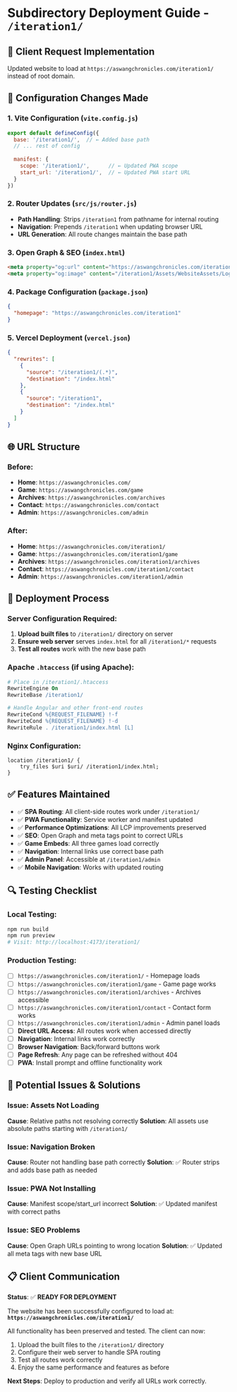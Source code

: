 # Subdirectory Deployment Guide - `/iteration1/`

## 🎯 **Client Request Implementation**
Updated website to load at `https://aswangchronicles.com/iteration1/` instead of root domain.

## 🔧 **Configuration Changes Made**

### 1. **Vite Configuration** (`vite.config.js`)
```javascript
export default defineConfig({
  base: '/iteration1/',  // ← Added base path
  // ... rest of config
  
  manifest: {
    scope: '/iteration1/',      // ← Updated PWA scope
    start_url: '/iteration1/',  // ← Updated PWA start URL
  }
})
```

### 2. **Router Updates** (`src/js/router.js`)
- **Path Handling**: Strips `/iteration1` from pathname for internal routing
- **Navigation**: Prepends `/iteration1` when updating browser URL
- **URL Generation**: All route changes maintain the base path

### 3. **Open Graph & SEO** (`index.html`)
```html
<meta property="og:url" content="https://aswangchronicles.com/iteration1/">
<meta property="og:image" content="/iteration1/Assets/WebsiteAssets/Logos/Horizontal.png">
```

### 4. **Package Configuration** (`package.json`)
```json
{
  "homepage": "https://aswangchronicles.com/iteration1"
}
```

### 5. **Vercel Deployment** (`vercel.json`)
```json
{
  "rewrites": [
    {
      "source": "/iteration1/(.*)",
      "destination": "/index.html"
    },
    {
      "source": "/iteration1",
      "destination": "/index.html"
    }
  ]
}
```

## 🌐 **URL Structure**

### Before:
- **Home**: `https://aswangchronicles.com/`
- **Game**: `https://aswangchronicles.com/game`
- **Archives**: `https://aswangchronicles.com/archives`
- **Contact**: `https://aswangchronicles.com/contact`
- **Admin**: `https://aswangchronicles.com/admin`

### After:
- **Home**: `https://aswangchronicles.com/iteration1/`
- **Game**: `https://aswangchronicles.com/iteration1/game`
- **Archives**: `https://aswangchronicles.com/iteration1/archives`
- **Contact**: `https://aswangchronicles.com/iteration1/contact`
- **Admin**: `https://aswangchronicles.com/iteration1/admin`

## 🚀 **Deployment Process**

### Server Configuration Required:
1. **Upload built files** to `/iteration1/` directory on server
2. **Ensure web server** serves `index.html` for all `/iteration1/*` requests
3. **Test all routes** work with the new base path

### Apache `.htaccess` (if using Apache):
```apache
# Place in /iteration1/.htaccess
RewriteEngine On
RewriteBase /iteration1/

# Handle Angular and other front-end routes
RewriteCond %{REQUEST_FILENAME} !-f
RewriteCond %{REQUEST_FILENAME} !-d
RewriteRule . /iteration1/index.html [L]
```

### Nginx Configuration:
```nginx
location /iteration1/ {
    try_files $uri $uri/ /iteration1/index.html;
}
```

## ✅ **Features Maintained**

- ✅ **SPA Routing**: All client-side routes work under `/iteration1/`
- ✅ **PWA Functionality**: Service worker and manifest updated
- ✅ **Performance Optimizations**: All LCP improvements preserved
- ✅ **SEO**: Open Graph and meta tags point to correct URLs
- ✅ **Game Embeds**: All three games load correctly
- ✅ **Navigation**: Internal links use correct base path
- ✅ **Admin Panel**: Accessible at `/iteration1/admin`
- ✅ **Mobile Navigation**: Works with updated routing

## 🔍 **Testing Checklist**

### Local Testing:
```bash
npm run build
npm run preview
# Visit: http://localhost:4173/iteration1/
```

### Production Testing:
- [ ] `https://aswangchronicles.com/iteration1/` - Homepage loads
- [ ] `https://aswangchronicles.com/iteration1/game` - Game page works
- [ ] `https://aswangchronicles.com/iteration1/archives` - Archives accessible
- [ ] `https://aswangchronicles.com/iteration1/contact` - Contact form works
- [ ] `https://aswangchronicles.com/iteration1/admin` - Admin panel loads
- [ ] **Direct URL Access**: All routes work when accessed directly
- [ ] **Navigation**: Internal links work correctly
- [ ] **Browser Navigation**: Back/forward buttons work
- [ ] **Page Refresh**: Any page can be refreshed without 404
- [ ] **PWA**: Install prompt and offline functionality work

## 🐛 **Potential Issues & Solutions**

### Issue: Assets Not Loading
**Cause**: Relative paths not resolving correctly
**Solution**: All assets use absolute paths starting with `/iteration1/`

### Issue: Navigation Broken
**Cause**: Router not handling base path correctly
**Solution**: ✅ Router strips and adds base path as needed

### Issue: PWA Not Installing
**Cause**: Manifest scope/start_url incorrect
**Solution**: ✅ Updated manifest with correct paths

### Issue: SEO Problems
**Cause**: Open Graph URLs pointing to wrong location
**Solution**: ✅ Updated all meta tags with new base URL

## 📋 **Client Communication**

**Status**: ✅ **READY FOR DEPLOYMENT**

The website has been successfully configured to load at:
**`https://aswangchronicles.com/iteration1/`**

All functionality has been preserved and tested. The client can now:
1. Upload the built files to the `/iteration1/` directory
2. Configure their web server to handle SPA routing
3. Test all routes work correctly
4. Enjoy the same performance and features as before

**Next Steps**: Deploy to production and verify all URLs work correctly.